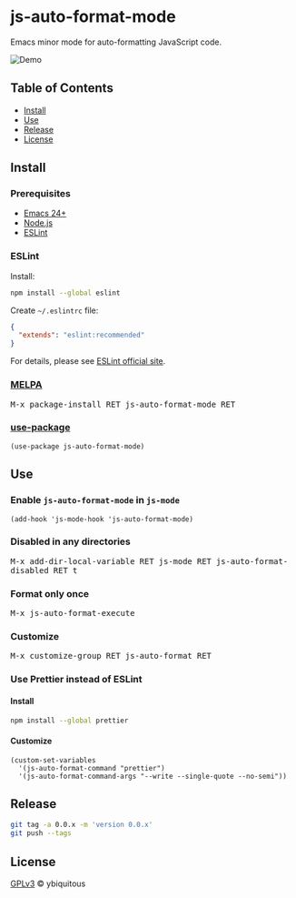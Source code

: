 # js-auto-format-mode

Emacs minor mode for auto-formatting JavaScript code.

![Demo](demo.gif)

## Table of Contents

- [Install](#install)
- [Use](#use)
- [Release](#release)
- [License](#license)

## Install

### Prerequisites

- [Emacs 24+](https://www.gnu.org/software/emacs/)
- [Node.js](https://nodejs.org/)
- [ESLint](https://eslint.org/)

### ESLint

Install:

```sh
npm install --global eslint
```

Create `~/.eslintrc` file:

```json
{
  "extends": "eslint:recommended"
}
```

For details, please see [ESLint official site](https://eslint.org/).

### [MELPA](https://melpa.org/)

<kbd>M-x package-install RET js-auto-format-mode RET</kbd>

### [use-package](https://github.com/jwiegley/use-package)

```elisp
(use-package js-auto-format-mode)
```

## Use

### Enable `js-auto-format-mode` in `js-mode`

```elisp
(add-hook 'js-mode-hook 'js-auto-format-mode)
```

### Disabled in any directories

<kbd>M-x add-dir-local-variable RET js-mode RET js-auto-format-disabled RET t</kbd>

### Format only once

<kbd>M-x js-auto-format-execute</kbd>

### Customize

<kbd>M-x customize-group RET js-auto-format RET</kbd>

### Use Prettier instead of ESLint

#### Install

```sh
npm install --global prettier
```

#### Customize

```elisp
(custom-set-variables
  '(js-auto-format-command "prettier")
  '(js-auto-format-command-args "--write --single-quote --no-semi"))
```

## Release

```sh
git tag -a 0.0.x -m 'version 0.0.x'
git push --tags
```

## License

[GPLv3](LICENSE) © ybiquitous
